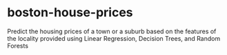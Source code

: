 # boston-house-prices
Predict the housing prices of a town or a suburb based on the features of the locality provided using Linear Regression, Decision Trees, and Random Forests
